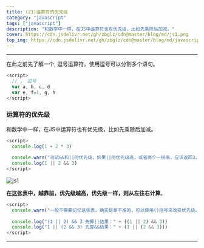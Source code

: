 ```yaml
---
title: (21)运算符的优先级
category: "javascript"
tags: ["javascript"]
description: "和数学中一样，在JS中运算符也有优先级，比如先乘除后加减。"
cover: https://cdn.jsdelivr.net/gh/zbglz/cdn@master/blog/md/js1.png
top_img: https://cdn.jsdelivr.net/gh/zbglz/cdn@master/blog/md/javascript.svg
---
```


***

在此之前先了解一个, 逗号运算符。使用逗号可以分割多个语句。


```js js
<script>
  // ， 逗号
  var a, b, c, d
  var e, f=1, g, h
</script>
```


### 运算符的优先级


和数学中一样，在JS中运算符也有优先级，比如先乘除后加减。


```js js
<script>
  console.log(1 + 2 * 3)
  
  console.warn("测试&&和||的优先级，如果||的优先级高，或者两个一样高，应该返回3。如果&&的优先级高，应该返回1")
  console.log(1 || 2 && 3)
</script>
```


![js1](https://cdn.jsdelivr.net/gh/zbglz/cdn@master/blog/md/js1.png)


**在这张表中，越靠前，优先级越高，优先级一样，则从左往右计算**。


```js js
<script>
  console.warn("一般不需要记忆这张表，确实是拿不准的，可以使用()括号来改变优先级。")
  
  console.log("(1 || 2) && 3 先算||结果：" + ((1 || 2) && 3))
  console.log("1 || (2 && 3) 先算&&结果：" + (1 || (2 && 3)))
</script>
```


***